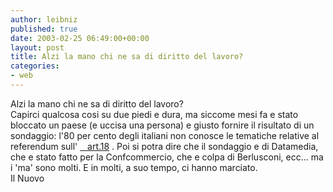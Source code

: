 ```yaml
---
author: leibniz
published: true
date: 2003-02-25 06:49:00+00:00
layout: post
title: Alzi la mano chi ne sa di diritto del lavoro?
categories:
- web
---
```


Alzi la mano chi ne sa di diritto del lavoro?  
 Capirci qualcosa cosi su due piedi e dura, ma siccome mesi fa e stato bloccato un paese (e uccisa una persona) e giusto fornire il risultato di un sondaggio: l'80 per cento degli italiani non conosce le tematiche relative al referendum sull' [   art.18][1]   . Poi si potra dire che il sondaggio e di Datamedia, che e stato fatto per la Confcommercio, che e colpa di Berlusconi, ecc... ma i 'ma' sono molti. E in molti, a suo tempo, ci hanno marciato.  
  Il Nuovo

[1]:	http://www.ilnuovo.it/nuovo/foglia/0,1007,171283,00.html